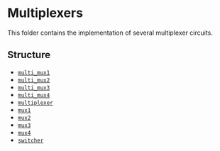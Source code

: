 # Multiplexers

This folder contains the implementation of several multiplexer circuits. 
<!-- multiplexor = data selector : device that selects between several analog or digital input signals and forwards it to a single output line -->

## Structure

- [`multi_mux1`](basics/multiplexer/multi_mux1)
- [`multi_mux2`](multi_mux2)
- [`multi_mux3`](multi_mux3)
- [`multi_mux4`](multi_mux4)
- [`multiplexer`](multiplexer)
- [`mux1`](mux1)
- [`mux2`](mux2)
- [`mux3`](mux3)
- [`mux4`](mux4)
- [`switcher`](switcher)